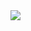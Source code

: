 <img src="https://capsule-render.vercel.app/api?type=waving&color=A3DCBE&height=300&section=header&text=Hey%20Everyone!&fontSize=90&fontColor=363636"/>
